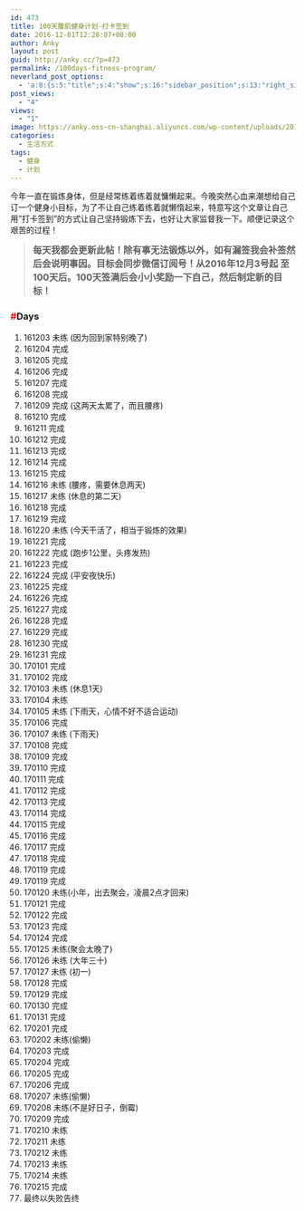 ```yaml
---
id: 473
title: 100天腹肌健身计划-打卡签到
date: 2016-12-01T12:28:07+08:00
author: Anky
layout: post
guid: http://anky.cc/?p=473
permalink: /100days-fitness-program/
neverland_post_options:
  - 'a:8:{s:5:"title";s:4:"show";s:16:"sidebar_position";s:13:"right_sidebar";s:17:"post_format_video";s:0:"";s:21:"post_format_link_href";s:0:"";s:22:"post_format_link_title";s:0:"";s:22:"post_format_quote_text";s:0:"";s:24:"post_format_quote_author";s:0:"";s:17:"post_format_audio";s:0:"";}'
post_views:
  - "4"
views:
  - "1"
image: https://anky.oss-cn-shanghai.aliyuncs.com/wp-content/uploads/2016/12/black-and-white-people-bar-men-1170x705.jpg
categories:
  - 生活方式
tags:
  - 健身
  - 计划
---
```

今年一直在锻炼身体，但是经常练着练着就慵懒起来。今晚突然心血来潮想给自己订一个健身小目标，为了不让自己练着练着就懒惰起来，特意写这个文章让自己用&#8221;打卡签到&#8221;的方式让自己坚持锻炼下去，也好让大家监督我一下。顺便记录这个艰苦的过程！

> **<span style="line-height: 24px; font-size: 16px;">每天我都会更新此帖！除有事无法锻炼以外，如有漏签我会补签然后会说明事因。目标会同步微信订阅号！</span>**<b style="line-height: 24px; font-size: 16px;">从2016年12月3号起 至100天后。100天签满后会小小奖励一下自己，然后制定新的目标！</b>

### **<span style="color: #ff0000;">#</span>Days**

  1. 161203 未练 (因为回到家特别晚了)
  2. 161204 完成
  3. 161205 完成
  4. 161206 完成
  5. 161207 完成
  6. 161208 完成
  7. 161209 完成 (这两天太累了，而且腰疼)
  8. 161210 完成
  9. 161211 完成
 10. 161212 完成
 11. 161213 完成
 12. 161214 完成
 13. 161215 完成
 14. 161216 未练 (腰疼，需要休息两天)
 15. 161217 未练 (休息的第二天)
 16. 161218 完成
 17. 161219 完成
 18. 161220 未练 (今天干活了，相当于锻炼的效果)
 19. 161221 完成
 20. 161222 完成 (跑步1公里，头疼发热)
 21. 161223 完成
 22. 161224 完成 (平安夜快乐)
 23. 161225 完成
 24. 161226 完成
 25. 161227 完成
 26. 161228 完成
 27. 161229 完成
 28. 161230 完成
 29. 161231 完成
 30. 170101 完成
 31. 170102 完成
 32. 170103 未练 (休息1天)
 33. 170104 未练
 34. 170105 未练 (下雨天，心情不好不适合运动)
 35. 170106 完成
 36. 170107 未练 (下雨天)
 37. 170108 完成
 38. 170109 完成
 39. 170110 完成
 40. 170111 完成
 41. 170112 完成
 42. 170113 完成
 43. 170114 完成
 44. 170115 完成
 45. 170116 完成
 46. 170117 完成
 47. 170118 完成
 48. 170119 完成
 49. 170119 完成
 50. 170120 未练(小年，出去聚会，凌晨2点才回来)
 51. 170121 完成
 52. 170122 完成
 53. 170123 完成
 54. 170124 完成
 55. 170125 未练(聚会太晚了)
 56. 170126 未练 (大年三十)
 57. 170127 未练 (初一)
 58. 170128 完成
 59. 170129 完成
 60. 170130 完成
 61. 170131 完成
 62. 170201 完成
 63. 170202 未练(偷懒)
 64. 170203 完成
 65. 170204 完成
 66. 170205 完成
 67. 170206 完成
 68. 170207 未练(偷懒)
 69. 170208 未练(不是好日子，倒霉)
 70. 170209 完成
 71. 170210 未练
 72. 170211 未练
 73. 170212 未练
 74. 170213 未练
 75. 170214 未练
 76. 170215 完成
 77. 最终以失败告终